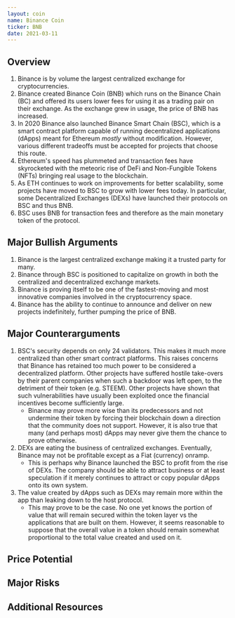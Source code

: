 ```yaml
---
layout: coin
name: Binance Coin
ticker: BNB
date: 2021-03-11
---
```


## Overview

1. Binance is by volume the largest centralized exchange for cryptocurrencies.
1. Binance created Binance Coin (BNB) which runs on the Binance Chain (BC) and offered its users lower fees for using it as a trading pair on their exchange. As the exchange grew in usage, the price of BNB has increased.
1. In 2020 Binance also launched Binance Smart Chain (BSC), which is a smart contract platform capable of running decentralized applications (dApps) meant for Ethereum _mostly_ without modification. However, various different tradeoffs must be accepted for projects that choose this route.
1. Ethereum's speed has plummeted and transaction fees have skyrocketed with the meteoric rise of DeFi and Non-Fungible Tokens (NFTs) bringing real usage to the blockchain.
1. As ETH continues to work on improvements for better scalability, some projects have moved to BSC to grow with lower fees today. In particular, some Decentralized Exchanges (DEXs) have launched their protocols on BSC and thus BNB.
1. BSC uses BNB for transaction fees and therefore as the main monetary token of the protocol.

## Major Bullish Arguments

1. Binance is the largest centralized exchange making it a trusted party for many.
1. Binance through BSC is positioned to capitalize on growth in both the centralized and decentralized exchange markets.
1. Binance is proving itself to be one of the fastest-moving and most innovative companies involved in the cryptocurrency space.
1. Binance has the ability to continue to announce and deliver on new projects indefinitely, further pumping the price of BNB.

## Major Counterarguments

1. BSC's security depends on only 24 validators. This makes it much more centralized than other smart contract platforms. This raises concerns that Binance has retained too much power to be considered a decentralized platform. Other projects have suffered hostile take-overs by their parent companies when such a backdoor was left open, to the detriment of their token (e.g. STEEM). Other projects have shown that such vulnerabilities have usually been exploited once the financial incentives become sufficiently large.
   - Binance may prove more wise than its predecessors and not undermine their token by forcing their blockchain down a direction that the community does not support. However, it is also true that many (and perhaps most) dApps may never give them the chance to prove otherwise.
1. DEXs are eating the business of centralized exchanges. Eventually, Binance may not be profitable except as a Fiat (currency) onramp.
   - This is perhaps why Binance launched the BSC to profit from the rise of DEXs. The company should be able to attract business or at least speculation if it merely continues to attract or copy popular dApps onto its own system.
1. The value created by dApps such as DEXs may remain more within the app than leaking down to the host protocol.
   - This may prove to be the case. No one yet knows the portion of value that will remain secured within the token layer vs the applications that are built on them. However, it seems reasonable to suppose that the overall value in a token should remain somewhat proportional to the total value created and used on it.

## Price Potential

## Major Risks

## Additional Resources
